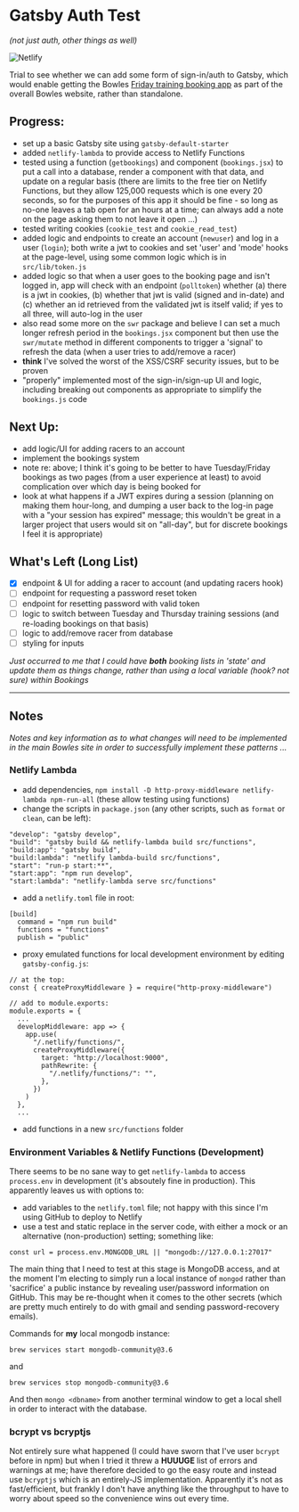 # Gatsby Auth Test

_(not just auth, other things as well)_

![Netlify](https://img.shields.io/netlify/3bfed8ff-cbb4-4a8c-8be5-b215ad2667a8)

Trial to see whether we can add some form of sign-in/auth to Gatsby, which would enable getting
the Bowles [Friday training booking app](https://bowles-friday-training.vercel.app/) as part of
the overall Bowles website, rather than standalone.

## Progress:

- set up a basic Gatsby site using `gatsby-default-starter`
- added `netlify-lambda` to provide access to Netlify Functions
- tested using a function (`getbookings`) and component (`bookings.jsx`) to put a call into a
  database, render a component with that data, and update on a regular basis (there are limits
  to the free tier on Netlify Functions, but they allow 125,000 requests which is one every 20
  seconds, so for the purposes of this app it should be fine - so long as no-one leaves a tab
  open for an hours at a time; can always add a note on the page asking them to not leave it
  open ...)
- tested writing cookies (`cookie_test` and `cookie_read_test`)
- added logic and endpoints to create an account (`newuser`) and log in a user (`login`); both write
  a jwt to cookies and set 'user' and 'mode' hooks at the page-level, using some common logic which
  is in `src/lib/token.js`
- added logic so that when a user goes to the booking page and isn't logged in, app will check with
  an endpoint (`polltoken`) whether (a) there is a jwt in cookies, (b) whether that jwt is valid
  (signed and in-date) and (c) whether an id retrieved from the validated jwt is itself valid; if
  yes to all three, will auto-log in the user
- also read some more on the `swr` package and believe I can set a much longer refresh period in the
  `bookings.jsx` component but then use the `swr/mutate` method in different components to trigger
  a 'signal' to refresh the data (when a user tries to add/remove a racer)
- **think** I've solved the worst of the XSS/CSRF security issues, but to be proven
- "properly" implemented most of the sign-in/sign-up UI and logic, including breaking out components
  as appropriate to simplify the `bookings.js` code

## Next Up:

- add logic/UI for adding racers to an account
- implement the bookings system
- note re: above; I think it's going to be better to have Tuesday/Friday bookings as two pages
  (from a user experience at least) to avoid complication over which day is being booked for
- look at what happens if a JWT expires during a session (planning on making them hour-long, and
  dumping a user back to the log-in page with a "your session has expired" message; this wouldn't
  be great in a larger project that users would sit on "all-day", but for discrete bookings I feel
  it is appropriate)

## What's Left (Long List)

- [x] endpoint & UI for adding a racer to account (and updating racers hook)
- [ ] endpoint for requesting a password reset token
- [ ] endpoint for resetting password with valid token
- [ ] logic to switch between Tuesday and Thursday training sessions (and re-loading bookings on
      that basis)
- [ ] logic to add/remove racer from database
- [ ] styling for inputs

_Just occurred to me that I could have **both** booking lists in 'state' and update them as things
change, rather than using a local variable (hook? not sure) within Bookings_

---

## Notes

_Notes and key information as to what changes will need to be implemented in the main Bowles site
in order to successfully implement these patterns ..._

### Netlify Lambda

- add dependencies, `npm install -D http-proxy-middleware netlify-lambda npm-run-all` (these allow
  testing using functions)
- change the scripts in `package.json` (any other scripts, such as `format` or `clean`, can be left):

```
"develop": "gatsby develop",
"build": "gatsby build && netlify-lambda build src/functions",
"build:app": "gatsby build",
"build:lambda": "netlify lambda-build src/functions",
"start": "run-p start:**",
"start:app": "npm run develop",
"start:lambda": "netlify-lambda serve src/functions"
```

- add a `netlify.toml` file in root:

```
[build]
  command = "npm run build"
  functions = "functions"
  publish = "public"
```

- proxy emulated functions for local development environment by editing `gatsby-config.js`:

```
// at the top:
const { createProxyMiddleware } = require("http-proxy-middleware")

// add to module.exports:
module.exports = {
  ...
  developMiddleware: app => {
    app.use(
      "/.netlify/functions/",
      createProxyMiddleware({
        target: "http://localhost:9000",
        pathRewrite: {
          "/.netlify/functions/": "",
        },
      })
    )
  },
  ...
```

- add functions in a new `src/functions` folder

### Environment Variables & Netlify Functions (Development)

There seems to be no sane way to get `netlify-lambda` to access `process.env` in development
(it's absoutely fine in production). This apparently leaves us with options to:

- add variables to the `netlify.toml` file; not happy with this since I'm using GitHub to deploy
  to Netlify
- use a test and static replace in the server code, with either a mock or an alternative
  (non-production) setting; something like:

```
const url = process.env.MONGODB_URL || "mongodb://127.0.0.1:27017"
```

The main thing that I need to test at this stage is MongoDB access, and at the moment I'm electing
to simply run a local instance of `mongod` rather than 'sacrifice' a public instance by revealing
user/password information on GitHub. This may be re-thought when it comes to the other secrets
(which are pretty much entirely to do with gmail and sending password-recovery emails).

Commands for **my** local mongodb instance:

```
brew services start mongodb-community@3.6
```

and

```
brew services stop mongodb-community@3.6
```

And then `mongo <dbname>` from another terminal window to get a local shell in order to interact
with the database.

### bcrypt vs bcryptjs

Not entirely sure what happened (I could have sworn that I've user `bcrypt` before in npm) but when
I tried it threw a **HUUUGE** list of errors and warnings at me; have therefore decided to go the
easy route and instead use `bcryptjs` which is an entirely-JS implementation. Apparently it's not
as fast/efficient, but frankly I don't have anything like the throughput to have to worry about
speed so the convenience wins out every time.
